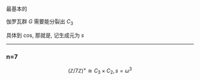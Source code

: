 

最基本的 

伽罗瓦群 $G$ 需要能分裂出 $C_3$

具体到 cos, 那就是, 记生成元为 $s$

---

### n=7

$$(\mathbb {Z}/7\mathbb{Z})^{×}≅C_3×C_{2},\,s = \omega^3$$


